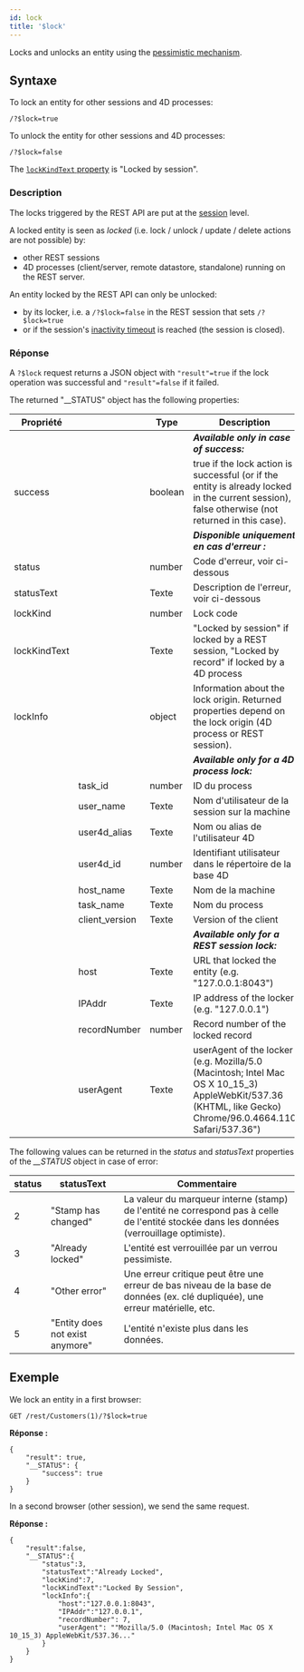 ```yaml
---
id: lock
title: '$lock'
---
```



Locks and unlocks an entity using the [pessimistic mechanism](../ORDA/entities.md#pessimistic-lock).


## Syntaxe

To lock an entity for other sessions and 4D processes:

```
/?$lock=true
```


To unlock the entity for other sessions and 4D processes:

```
/?$lock=false
```


The [`lockKindText` property](../API/EntityClass.html#lock) is "Locked by session".


### Description

The locks triggered by the REST API are put at the [session](authUsers.md#opening-sessions) level.

A locked entity is seen as *locked* (i.e. lock / unlock / update / delete actions are not possible) by:

- other REST sessions
- 4D processes (client/server, remote datastore, standalone) running on the REST server.

An entity locked by the REST API can only be unlocked:

- by its locker, i.e. a `/?$lock=false` in the REST session that sets `/?$lock=true`
- or if the session's [inactivity timeout]($directory.md) is reached (the session is closed).

### Réponse

A `?$lock` request returns a JSON object with `"result"=true` if the lock operation was successful and `"result"=false` if it failed.

The returned "__STATUS" object has the following properties:

| Propriété    |                | Type    | Description                                                                                                                                                 |
| ------------ | -------------- | ------- | ----------------------------------------------------------------------------------------------------------------------------------------------------------- |
|              |                |         | ***Available only in case of success:***                                                                                                                    |
| success      |                | boolean | true if the lock action is successful (or if the entity is already locked in the current session), false otherwise (not returned in this case).             |
|              |                |         | ***Disponible uniquement en cas d'erreur :***                                                                                                               |
| status       |                | number  | Code d'erreur, voir ci-dessous                                                                                                                              |
| statusText   |                | Texte   | Description de l'erreur, voir ci-dessous                                                                                                                    |
| lockKind     |                | number  | Lock code                                                                                                                                                   |
| lockKindText |                | Texte   | "Locked by session" if locked by a REST session, "Locked by record" if locked by a 4D process                                                               |
| lockInfo     |                | object  | Information about the lock origin. Returned properties depend on the lock origin (4D process or REST session).                                              |
|              |                |         | ***Available only for a 4D process lock:***                                                                                                                 |
|              | task_id        | number  | ID du process                                                                                                                                               |
|              | user_name      | Texte   | Nom d'utilisateur de la session sur la machine                                                                                                              |
|              | user4d_alias   | Texte   | Nom ou alias de l'utilisateur 4D                                                                                                                            |
|              | user4d_id      | number  | Identifiant utilisateur dans le répertoire de la base 4D                                                                                                    |
|              | host_name      | Texte   | Nom de la machine                                                                                                                                           |
|              | task_name      | Texte   | Nom du process                                                                                                                                              |
|              | client_version | Texte   | Version of the client                                                                                                                                       |
|              |                |         | ***Available only for a REST session lock:***                                                                                                               |
|              | host           | Texte   | URL that locked the entity (e.g. "127.0.0.1:8043")                                                                                                          |
|              | IPAddr         | Texte   | IP address of the locker (e.g. "127.0.0.1")                                                                                                                 |
|              | recordNumber   | number  | Record number of the locked record                                                                                                                          |
|              | userAgent      | Texte   | userAgent of the locker (e.g. Mozilla/5.0 (Macintosh; Intel Mac OS X 10_15_3) AppleWebKit/537.36 (KHTML, like Gecko) Chrome/96.0.4664.110 Safari/537.36") |


The following values can be returned in the *status* and *statusText* properties of the *__STATUS* object in case of error:

| status | statusText                      | Commentaire                                                                                                                                |
| ------ | ------------------------------- | ------------------------------------------------------------------------------------------------------------------------------------------ |
| 2      | "Stamp has changed"             | La valeur du marqueur interne (stamp) de l'entité ne correspond pas à celle de l'entité stockée dans les données (verrouillage optimiste). |
| 3      | "Already locked"                | L'entité est verrouillée par un verrou pessimiste.                                                                                         |
| 4      | "Other error"                   | Une erreur critique peut être une erreur de bas niveau de la base de données (ex. clé dupliquée), une erreur matérielle, etc.              |
| 5      | "Entity does not exist anymore" | L'entité n'existe plus dans les données.                                                                                                   |




## Exemple


We lock an entity in a first browser:

```
GET /rest/Customers(1)/?$lock=true
```

**Réponse :**

```
{
    "result": true,
    "__STATUS": {
        "success": true
    }
}
```

In a second browser (other session), we send the same request.

**Réponse :**

```
{
    "result":false,
    "__STATUS":{
        "status":3,
        "statusText":"Already Locked",
        "lockKind":7,
        "lockKindText":"Locked By Session",
        "lockInfo":{
            "host":"127.0.0.1:8043",
            "IPAddr":"127.0.0.1",
            "recordNumber": 7,
            "userAgent": ""Mozilla/5.0 (Macintosh; Intel Mac OS X 10_15_3) AppleWebKit/537.36..."
        }
    }
}
```

